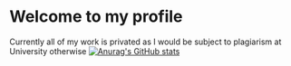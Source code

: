 # Welcome to my profile
Currently all of my work is privated as I would be subject to plagiarism at University otherwise
[![Anurag's GitHub stats](https://github-readme-stats.vercel.app/api?username=RThom6&theme=transparent)](https://github.com/anuraghazra/github-readme-stats)
